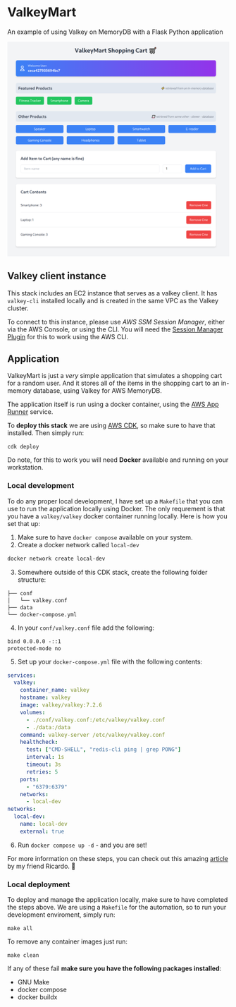 # ValkeyMart
An example of using Valkey on MemoryDB with a Flask Python application

![valkeymart screenshot](/img/valkeymart.png)

## Valkey client instance

This stack includes an EC2 instance that serves as a valkey client. It has `valkey-cli` installed locally and is created in the same VPC as the Valkey cluster.

To connect to this instance, please use *AWS SSM Session Manager*, either via the AWS Console, or using the CLI. You will need the [Session Manager Plugin](https://docs.aws.amazon.com/systems-manager/latest/userguide/session-manager-working-with-install-plugin.html) for this to work using the AWS CLI.

## Application

ValkeyMart is just a *very* simple application that simulates a shopping cart for a random user. And it stores all of the items in the shopping cart to an in-memory database, using Valkey for AWS MemoryDB.

The application itself is run using a docker container, using the [AWS App Runner](https://aws.amazon.com/apprunner/) service.

To **deploy this stack** we are using [AWS CDK](https://aws.amazon.com/cdk/), so make sure to have that installed. Then simply run:
```
cdk deploy
```

Do note, for this to work you will need **Docker** available and running on your workstation.

### Local development

To do any proper local development, I have set up a `Makefile` that you can use to run the application locally using Docker. The only requrement is that you have a `valkey/valkey` docker container running locally. Here is how you set that up:

1. Make sure to have `docker compose` available on your system.
2. Create a docker network called `local-dev`
```bash
docker network create local-dev
```
3. Somewhere outside of this CDK stack, create the following folder structure:
```
├── conf
│   └── valkey.conf
├── data
└── docker-compose.yml
```
4. In your `conf/valkey.conf` file add the following:
```
bind 0.0.0.0 -::1
protected-mode no
```
5. Set up your `docker-compose.yml` file with the following contents:
```yaml
services:
  valkey:
    container_name: valkey
    hostname: valkey
    image: valkey/valkey:7.2.6
    volumes:
      - ./conf/valkey.conf:/etc/valkey/valkey.conf
      - ./data:/data
    command: valkey-server /etc/valkey/valkey.conf
    healthcheck:
      test: ["CMD-SHELL", "redis-cli ping | grep PONG"]
      interval: 1s
      timeout: 3s
      retries: 5
    ports:
      - "6379:6379"
    networks:
      - local-dev
networks:
  local-dev:
    name: local-dev
    external: true
```
6. Run `docker compose up -d` - and you are set!

For more information on these steps, you can check out this amazing [article](https://community.aws/content/2fdr6Vg8BiJS8jr8xsuQRRc0MD5/getting-started-with-valkey-using-docker-and-go?lang=en) by my friend Ricardo. 🥰

### Local deployment

To deploy and manage the application locally, make sure to have completed the steps above. We are using a `Makefile` for the automation, so to run your development enviroment, simply run:
```
make all
```

To remove any container images just run:
```
make clean
```

If any of these fail **make sure you have the following packages installed**:
- GNU Make
- docker compose
- docker buildx
